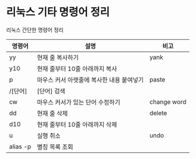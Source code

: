 # 리눅스 기타 명령어 정리

리눅스 간단한 명령어 정리

| 명령어        | 설명                      | 비고        |
|------------|-------------------------| ----------- |
| yy         | 현재 줄 복사하기               | yank        |
| y10        | 현재 줄부터 10줄 아래까지 복사      |             |
| p          | 마우스 커서 아랫줄에 복사한 내용 붙여넣기 | paste       |
| /[단어]      | [단어] 검색                 |             |
| cw         | 마우스 커서가 있는 단어 수정하기      | change word |
| dd         | 현재 줄 삭제                 | delete      |
| d10        | 현재 줄부터 10줄 아래까지 삭제      |             |
| u          | 실행 취소                   | undo        |
| alias -p   | 별칭 목록 조회                |         |


